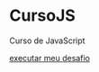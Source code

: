 # CursoJS
 Curso de JavaScript
 
 <a href="https://github.com/viniciusjgon/CursoJS/Desafio"> executar meu desafio
 </a>

